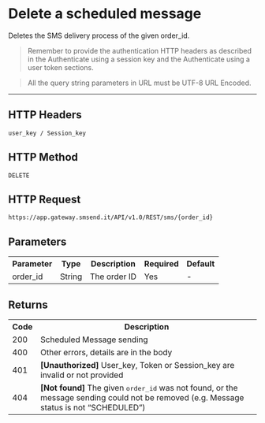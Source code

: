 <h1>Delete a scheduled message</h1>
<p>Deletes the SMS delivery process of the given order_id.</p>
<blockquote>Remember to provide the authentication HTTP headers as described in the Authenticate using a session key and the Authenticate using a user token sections.</blockquote>
<blockquote>All the query string parameters in URL must be UTF-8 URL Encoded.</blockquote>
<hr>
<h2>HTTP Headers</h2>
<pre><code>user_key / Session_key</code></pre>
<h2>HTTP Method</h2>
<pre><code>DELETE</code></pre>
<h2>HTTP Request</h2>
<pre><code>https://app.gateway.smsend.it/API/v1.0/REST/sms/{order_id}</code></pre>
<h2>Parameters</h2>
<table>
							<tbody><tr>
								<th>Parameter</th>
								<th>Type</th>
								<th>Description</th>
								<th>Required</th>
								<th>Default</th>
							</tr>
							<tr>
							  <td>order_id</td>
							  <td>String</td>
							  <td>The order ID</td>
							  <td>Yes</td>
							  <td>-</td>
							</tr>
						</tbody></table>
<h2>Returns</h2>
<table>
							<tbody><tr>
								<th>Code</th>
								<th>Description</th>
							</tr>
							 <tr>
							  <td>200</td>
							  <td>Scheduled Message sending</td>
							</tr>
							<tr>
							  <td>400</td>
							  <td>Other errors, details are in the body</td>
							</tr>
							<tr>
							  <td>401</td>
							  <td><strong>[Unauthorized]</strong> User_key, Token or Session_key are invalid or not provided</td>
							</tr>
							<tr>
							  <td>404</td>
							  <td><strong>[Not found]</strong> The given <kbd>order_id</kbd> was not found, or the message sending could not be removed (e.g. Message status is not “SCHEDULED”)</td>
							</tr>
						</tbody></table>